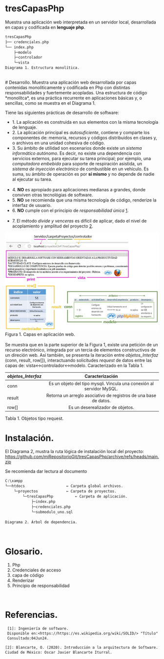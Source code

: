 # tresCapasPhp
Muestra una aplicación web interpretada en un servidor local, 
desarrollada en capas y codificada en **lenguaje php**.

```bash
tresCapasPhp
├── credenciales.php
└── index.php
	├─modelo
	├─controlador
	└─vista
Diagrama 1. Estructura monolítica.
```
</br>
# Desarrollo.
Muestra una aplicación web desarrollada por capas contenidas monolíticamente y codificada en Php 
con distintas responsabilidades y fuertemente acopladas. 
Una estructura de código *monolítca*, es una práctica 
recurrente en aplicaciones básicas y, o sencillas, como se muestra en el 
Diagrama 1.

Tiene las siguientes prácticas de desarrollo de software:
     <ul> 
	 <li> 1. La aplicación es construida en sus elementos con la misma tecnología de lenguaje.</li>
	 <li> 2. La aplicación principal es _autosuficiente_, contiene y comparte 
			 los componentes de: memoria, recursos y códigos distribuidos en clases y, o archivos
			 en una unidad cohesiva de código.</li>
	 <li> 3. Su ámbito de utilidad son escenarios donde existe un _sistema informático 
			 autónomo_. Es decir, no existe una dependencia con servicios externos, 
			 para ejecutar su tarea principal; por ejemplo, una _computadora embebida_
			 para soporte de respiración asistida, un _sistema de inyección electrónico_ de 
			 combustible en un vehículo. Es suma, su ámbito de operación es por 
			 **sí mismo** y no depende de nadie al ejecutar su tarea.</li>	
	 <li> 4. **NO** es apropiado para aplicaciones medianas a grandes,
			 donde conviven otras tecnológias de software.</li> 
	 <li> 5. **NO** se recomienda que una misma tecnología de código, renderize la interfaz de usuario.</li> 
	 <li> 6. **NO** cumple con el principio de _responsabilidad única_ [1]. </li>			 
	 <li> 7. El método _divide y venceras_  es difícil de aplicar, dado el nivel de 
			 acoplamiento y amplitud del proyecto [2]. </li>
     </ul>
     
![capasModeloVistaControlador](/img/capasModeloVistaControlador.jpg "modelo en capascon Php")
</br>
					Figura 1. Capas en aplicación web.
</br></br>
Se muestra que en la parte superior de la Figura 1, existe una petición de un recurso electrónico, integrada por un tercia de elementos 
constructivos de un direción web. 
Así también, se presenta la iteración entre _objetos_Interfaz_  (conn, result, row[]), interactuando solicitudes _request_ de 
datos entre las capas de: vista↔controlador↔modelo. Caracterizado en la Tabla 1.

| _objetos_Interfaz_ | Caracterización | 
|:-------------- |:----------:| 
| conn           | Es un objeto del tipo mysqli. Vincula una conexión al servidor MySQL.| 
| result         | Retorna un arreglo asociativo de registros de una base de datos.    | 
| row[]          | Es un deserealizador de objetos. | 
Tabla 1. Objetos tipo request.
</br>

# Instalación.

El Diagrama 2, mustra la ruta lógica de instalación local del proyecto:
https://github.com/miRepositorioGit/tresCapasPhp/archive/refs/heads/main.zip

Se recomienda dar lectura al documento 

```bash
C:\xampp
└──htdocs					← Carpeta global archivos.
	└─proyectos				← Carpeta de proyectos.
		└─tresCapasPhp			← Carpeta de aplicación.
			├─index.php
			├─credenciales.php
			└─submodulo_uno.sql
	
Diagrama 2. Árbol de dependencia.
```
</br>

# Glosario. 
<ol>
<li>Php</li>
<li>Credenciales de acceso</li>
<li>capa de código</li>
<li>Renderizar</li>
<li>Principio de responsabilidad</li>
</ol>
</br>

# Referencias.

[1]: https://es.wikipedia.org/wiki/SOLID 

     [1]: Ingeniería de software.
     Disponible en:<https://https://es.wikipedia.org/wiki/SOLID/> "Título"
     Consultado:04Jun24.
	 
[2]: https://reactiveprogramming.io/blog/es/estilos-arquitectonicos/capas 
	
	[2]: Blancarte, O. (2020). Introducción a la arquitectura de Software. 
	Ciudad de México: Oscar Javier Blancarte Iturral.
